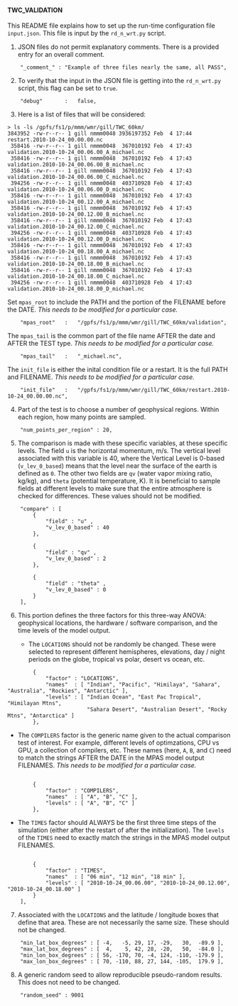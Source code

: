 #### TWC_VALIDATION ####

This README file explains how to set up the run-time configuration file `input.json`. This file is input by the `rd_n_wrt.py` script.

1. JSON files do not permit explanatory comments. There is a provided entry for an overall comment.
```
	"_comment_" : "Example of three files nearly the same, all PASS",
```

2. To verify that the input in the JSON file is getting into the `rd_n_wrt.py` script, this flag can be set to `true`. 
```
	"debug"       :   false,
```

3. Here is a list of files that will be considered:
```
> ls -ls /gpfs/fs1/p/mmm/wmr/gill/TWC_60km/
3843952 -rw-r--r-- 1 gill nmmm0048 3936197352 Feb  4 17:44 restart.2010-10-24_00.00.00.nc
 358416 -rw-r--r-- 1 gill nmmm0048  367010192 Feb  4 17:43 validation.2010-10-24_00.06.00_A_michael.nc
 358416 -rw-r--r-- 1 gill nmmm0048  367010192 Feb  4 17:43 validation.2010-10-24_00.06.00_B_michael.nc
 358416 -rw-r--r-- 1 gill nmmm0048  367010192 Feb  4 17:43 validation.2010-10-24_00.06.00_C_michael.nc
 394256 -rw-r--r-- 1 gill nmmm0048  403710928 Feb  4 17:43 validation.2010-10-24_00.06.00_D_michael.nc
 358416 -rw-r--r-- 1 gill nmmm0048  367010192 Feb  4 17:43 validation.2010-10-24_00.12.00_A_michael.nc
 358416 -rw-r--r-- 1 gill nmmm0048  367010192 Feb  4 17:43 validation.2010-10-24_00.12.00_B_michael.nc
 358416 -rw-r--r-- 1 gill nmmm0048  367010192 Feb  4 17:43 validation.2010-10-24_00.12.00_C_michael.nc
 394256 -rw-r--r-- 1 gill nmmm0048  403710928 Feb  4 17:43 validation.2010-10-24_00.12.00_D_michael.nc
 358416 -rw-r--r-- 1 gill nmmm0048  367010192 Feb  4 17:43 validation.2010-10-24_00.18.00_A_michael.nc
 358416 -rw-r--r-- 1 gill nmmm0048  367010192 Feb  4 17:43 validation.2010-10-24_00.18.00_B_michael.nc
 358416 -rw-r--r-- 1 gill nmmm0048  367010192 Feb  4 17:43 validation.2010-10-24_00.18.00_C_michael.nc
 394256 -rw-r--r-- 1 gill nmmm0048  403710928 Feb  4 17:43 validation.2010-10-24_00.18.00_D_michael.nc
```

Set `mpas_root` to include the PATH and the portion of the FILENAME before the DATE. *This needs to be modified for a particular case.*
```
	"mpas_root"   :   "/gpfs/fs1/p/mmm/wmr/gill/TWC_60km/validation",
```

The `mpas_tail` is the common part of the file name AFTER the date and AFTER the TEST type. *This needs to be modified for a particular case.*
```
	"mpas_tail"   :   "_michael.nc",
```

The `init_file` is either the inital condition file or a restart. It is the full PATH and FILENAME. *This needs to be modified for a particular case.*
```
	"init_file"   :   "/gpfs/fs1/p/mmm/wmr/gill/TWC_60km/restart.2010-10-24_00.00.00.nc",
```

4. Part of the test is to choose a number of geophysical regions. Within each region, how many points are sampled.
```
	"num_points_per_region" : 20,
```

5. The comparison is made with these specific variables, at these specific levels. The field `u` is the horizontal momentum, m/s. The vertical level associated with this variable is 40, where the Vertical Level is 0-based (`v_lev_0_based`) means that the level near the surface of the earth is defined as `0`. The other two fields are `qv` (water vapor mixing ratio, kg/kg), and `theta` (potential temperature, K). It is beneficial to sample fields at different levels to make sure that the entire atmosphere is checked for differences. These values should not be modified.
```
	"compare" : [ 
		{
			"field" : "u" , 
			"v_lev_0_based" : 40
		},

		{
			"field" : "qv" , 
			"v_lev_0_based" : 2
		},

		{
			"field" : "theta" , 
			"v_lev_0_based" : 0
		}
	],
```

6. This portion defines the three factors for this three-way ANOVA: geophysical locations, the hardware / software comparison, and the time levels of the model output. 

   - The `LOCATIONS` should not be randomly be changed. These were selected to represent different hemispheres, elevations, day / night periods on the globe, tropical vs polar, desert vs ocean, etc. 
```
		{
			"factor" : "LOCATIONS",
			"names"  : [ "Indian", "Pacific", "Himilaya", "Sahara", "Australia", "Rockies", "Antarctic" ],
			"levels" : [ "Indian Ocean", "East Pac Tropical", "Himilayan Mtns", 
			             "Sahara Desert", "Australian Desert", "Rocky Mtns", "Antarctica" ]
		},
```

   - The `COMPILERS` factor is the generic name given to the actual comparison test of interest. For example, different levels of optimzations, CPU vs GPU, a collection of compilers, etc. These names (here, `A`, `B`, and `C`) need to match the strings AFTER the DATE in the MPAS model output FILENAMES. *This needs to be modified for a particular case.*
```
		
		{
			"factor" : "COMPILERS",
			"names"  : [ "A", "B", "C" ],
			"levels" : [ "A", "B", "C" ] 
		},
```

   - The `TIMES` factor should ALWAYS be the first three time steps of the simulation (either after the restart of after the initialization).  The `levels` of the `TIMES` need to exactly match the strings in the MPAS model output FILENAMES.
```
		
		{
			"factor" : "TIMES",
			"names"  : [ "06 min", "12 min", "18 min" ],
			"levels" : [ "2010-10-24_00.06.00", "2010-10-24_00.12.00", "2010-10-24_00.18.00" ]
		}
	],
```

7. Associated with the `LOCATIONS` and the latitude / longitude boxes that define that area. These are not necessarily the same size. These should not be changed.
```
	"min_lat_box_degrees" : [ -4,   -5, 29, 17, -29,   30,  -89.9 ],
	"max_lat_box_degrees" : [  4,    5, 42, 28, -20,   50,  -84.0 ],
	"min_lon_box_degrees" : [ 56, -170, 70, -4, 124, -110, -179.9 ],
	"max_lon_box_degrees" : [ 70, -110, 88, 27, 144, -105,  179.9 ],
```

8. A generic random seed to allow reproducible pseudo-random results. This does not need to be changed.
```
	"random_seed" : 9001
```

